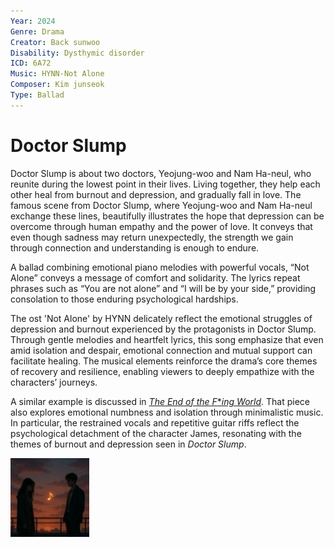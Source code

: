 ```yaml
---
Year: 2024
Genre: Drama
Creator: Back sunwoo
Disability: Dysthymic disorder
ICD: 6A72
Music: HYNN-Not Alone
Composer: Kim junseok
Type: Ballad
---
```


# Doctor Slump

Doctor Slump is about two doctors, Yeojung-woo and Nam Ha-neul, who reunite during the lowest point in their lives. Living together, they help each other heal from burnout and depression, and gradually fall in love. The famous scene from Doctor Slump, where Yeojung-woo and Nam Ha-neul exchange these lines, beautifully illustrates the hope that depression can be overcome through human empathy and the power of love. It conveys that even though sadness may return unexpectedly, the strength we gain through connection and understanding is enough to endure.

A ballad combining emotional piano melodies with powerful vocals, “Not Alone” conveys a message of comfort and solidarity. The lyrics repeat phrases such as “You are not alone” and “I will be by your side,” providing consolation to those enduring psychological hardships.

The ost 'Not Alone' by HYNN delicately reflect the emotional struggles of depression and burnout experienced by the protagonists in Doctor Slump. Through gentle melodies and heartfelt lyrics, this song emphasize that even amid isolation and despair, emotional connection and mutual support can facilitate healing. The musical elements reinforce the drama’s core themes of recovery and resilience, enabling viewers to deeply empathize with the characters’ journeys.

A similar example is discussed in [*The End of the F***ing World*](park_dahyun.md). That piece also explores emotional numbness and isolation through minimalistic music. In particular, the restrained vocals and repetitive guitar riffs reflect the psychological detachment of the character James, resonating with the themes of burnout and depression seen in *Doctor Slump*.

<img src="./Bae_sangjun_img.png" alt="image depicting dysthymic disorder" style="width:25%;" />
